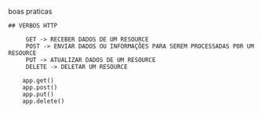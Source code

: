boas praticas

    ## VERBOS HTTP

         GET -> RECEBER DADOS DE UM RESOURCE
         POST -> ENVIAR DADOS OU INFORMAÇÕES PARA SEREM PROCESSADAS POR UM RESOURCE
         PUT -> ATUALIZAR DADOS DE UM RESOURCE
         DELETE -> DELETAR UM RESOURCE 

        app.get()
        app.post()
        app.put()
        app.delete() 
